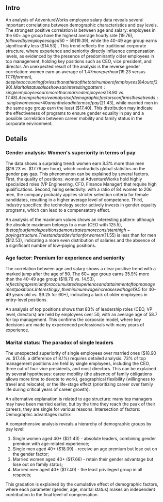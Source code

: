 ## Intro
An analysis of AdventureWorks employee salary data reveals several important correlations between demographic characteristics and pay levels. The strongest positive correlation is between age and salary: employees in the 60+ age group have the highest average hourly rate ($19.76), followed by employees aged 50-59 ($19.39), while the 40-49 age group earns significantly less ($14.53) . This trend reflects the traditional corporate structure, where experience and seniority directly influence compensation levels, as evidenced by the presence of predominantly older employees in top management, holding key positions such as CEO, vice president, and director.
An unexpected result of the analysis is the reverse gender correlation: women earn an average of $1.47 more per hour ($19.23 versus $17.76 for men), despite accounting for less than a third of the total number of employees (84 out of 290). Marital status also shows an interesting pattern: single employees earn more than married employees ($18.90 vs. $17.48). A comprehensive analysis of demographic factors confirms these trends: single women over 40 are in the lead in terms of pay ($21.43), while married men in the same age group earn the least ($17.40). This distribution may indicate the effectiveness of programs to ensure gender equality in pay and a possible correlation between career mobility and family status in the corporate environment.

## Details

### Gender analysis: Women's superiority in terms of pay
The data shows a surprising trend: women earn 8.3% more than men ($19.23 vs. $17.76 per hour), which contradicts global statistics on the gender pay gap. This phenomenon can be explained by several factors. First, the quality of positions: women at AdventureWorks hold highly specialized roles (VP Engineering, CFO, Finance Manager) that require high qualifications. Second, hiring selectivity: with a ratio of 84 women to 206 men, the company probably applies stricter selection criteria for female candidates, resulting in a higher average level of competence. Third, industry specifics: the technology sector actively invests in gender equality programs, which can lead to a compensatory effect.

An analysis of the maximum values shows an interesting pattern: although the absolute maximum belongs to a man (CEO with $125.5), the top four female positions demonstrate a more consistent high-paying structure. The standard deviation for women ($11.55) is less than for men ($12.53), indicating a more even distribution of salaries and the absence of a significant number of low-paying positions.

### Age factor: Premium for experience and seniority
The correlation between age and salary shows a clear positive trend with a marked jump after the age of 50. The 60+ age group earns 35.9% more than the 40-49 age group ($19.76 vs. $14.53), reflecting a premium for accumulated experience and attainment of top management positions. Interestingly, the minimum wage increases with age ($9.5 for 40-49 years old vs. $9.25 for 60+), indicating a lack of older employees in entry-level positions.

An analysis of top positions shows that 83% of leadership roles (CEO, VP level, directors) are held by employees over 50, with an average age of 58.7 for top management. This confirms the corporate model, where key decisions are made by experienced professionals with many years of experience.

### Marital status: The paradox of single leaders
The unexpected superiority of single employees over married ones ($18.90 vs. $17.48, a difference of 8.1%) requires detailed analysis. 73% of top management positions are held by single employees, including the CEO, three out of four vice presidents, and most directors. This can be explained by several hypotheses: career mobility (the absence of family obligations allows more time to devote to work), geographical flexibility (willingness to travel and relocate), or the life-stage effect (prioritizing career over family life during critical years of career growth).

An alternative explanation is related to age structure: many top managers may have been married earlier, but by the time they reach the peak of their careers, they are single for various reasons.
Intersection of factors: Demographic advantages matrix

A comprehensive analysis reveals a hierarchy of demographic groups by pay level:
1. Single women aged 40+ ($21.43) - absolute leaders, combining gender premium with age-related experience;
2. Single men aged 40+ ($18.09) - receive an age premium but lose out on the gender factor;
3. Married women aged 40+ ($17.66) - retain their gender advantage but lose out on family status;
4. Married men aged 40+ ($17.40) - the least privileged group in all respects;

This gradation is explained by the cumulative effect of demographic factors, where each parameter (gender, age, marital status) makes an independent contribution to the final level of compensation.


